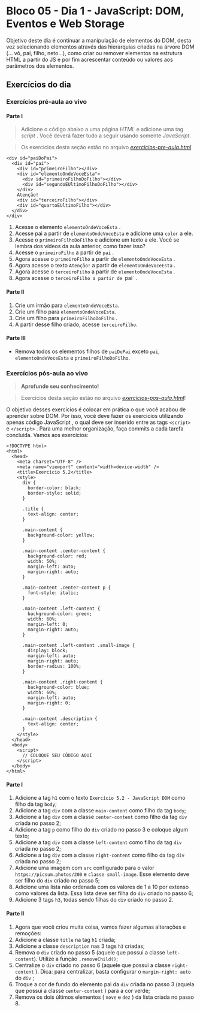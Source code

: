 # Bloco 05 - Dia 1 - JavaScript: DOM, Eventos e Web Storage
Objetivo deste dia é continuar a manipulação de elementos do DOM, desta vez selecionando elementos através das hierarquias criadas na árvore DOM (... vô, pai, filho, neto...), como criar ou remover elementos na estrutura HTML a partir do JS e por fim acrescentar conteúdo ou valores aos parâmetros dos elementos.

## Exercícios do dia

### Exercícios pré-aula ao vivo

#### Parte I

> Adicione o código abaixo a uma página *HTML* e adicione uma tag *script* . Você deverá fazer tudo a seguir usando somente *JavaScript*.

> Os exercícios desta seção estão no arquivo _[exercicios-pre-aula.html](https://github.com/tiagosathler/trybe-exercises/blob/master/fundamentos/bloco-05-javascript-dom-eventos-e-web-storage/dia-2-javascript-trabalhando-com-elementos/exercicios-pre-aula.html)_

```
<div id="paiDoPai">
  <div id="pai">
    <div id="primeiroFilho"></div>
    <div id="elementoOndeVoceEsta">
      <div id="primeiroFilhoDoFilho"></div>
      <div id="segundoEUltimoFilhoDoFilho"></div>
    </div>
    Atenção!
    <div id="terceiroFilho"></div>
    <div id="quartoEUltimoFilho"></div>
  </div>
</div>
```
1. Acesse o elemento `elementoOndeVoceEsta` .
2. Acesse pai a partir de `elementoOndeVoceEsta` e adicione uma `color` a ele.
3. Acesse o `primeiroFilhoDoFilho` e adicione um texto a ele. Você se lembra dos vídeos da aula anterior, como fazer isso?
4. Acesse o `primeiroFilho` a partir de `pai` .
5. Agora acesse o `primeiroFilho` a partir de `elementoOndeVoceEsta` .
6. Agora acesse o texto `Atenção!` a partir de `elementoOndeVoceEsta` .
7. Agora acesse o `terceiroFilho` a partir de `elementoOndeVoceEsta` .
8. Agora acesse o `terceiroFilho a partir de `pai` .

#### Parte II

1. Crie um irmão para `elementoOndeVoceEsta`.
2. Crie um filho para `elementoOndeVoceEsta`.
3. Crie um filho para `primeiroFilhoDoFilho` .
4. A partir desse filho criado, acesse `terceiroFilho`.

#### Parte III

* Remova todos os elementos filhos de `paiDoPai` exceto `pai`, `elementoOndeVoceEsta` e `primeiroFilhoDoFilho`.

### Exercícios pós-aula ao vivo

> **Aprofunde seu conhecimento!**

> Exercícios desta seção estão no arquivo _[exercicios-pos-aula.html](https://github.com/tiagosathler/trybe-exercises/blob/master/fundamentos/bloco-05-javascript-dom-eventos-e-web-storage/dia-2-javascript-trabalhando-com-elementos/exercicios-pos-aula.html)_!

O objetivo desses exercícios é colocar em prática o que você acabou de aprender sobre DOM. Por isso, você deve fazer os exercícios utilizando apenas código JavaScript , o qual deve ser inserido entre as tags `<script>` e `</script>` .
Para uma melhor organização, faça commits a cada tarefa concluída. Vamos aos exercícios:

```
<!DOCTYPE html>
<html>
  <head>
    <meta charset="UTF-8" />
    <meta name="viewport" content="width=device-width" />
    <title>Exercício 5.2</title>
    <style>
      div {
        border-color: black;
        border-style: solid;
      }

      .title {
        text-align: center;
      }

      .main-content {
        background-color: yellow;
      }

      .main-content .center-content {
        background-color: red;
        width: 50%;
        margin-left: auto;
        margin-right: auto;
      }

      .main-content .center-content p {
        font-style: italic;
      }

      .main-content .left-content {
        background-color: green;
        width: 60%;
        margin-left: 0;
        margin-right: auto;
      }

      .main-content .left-content .small-image {
        display: block;
        margin-left: auto;
        margin-right: auto;
        border-radius: 100%;
      }

      .main-content .right-content {
        background-color: blue;
        width: 60%;
        margin-left: auto;
        margin-right: 0;
      }

      .main-content .description {
        text-align: center;
      }
    </style>
  </head>
  <body>
    <script>
      // COLOQUE SEU CÓDIGO AQUI
    </script>
  </body>
</html>
```

#### Parte I

1. Adicione a tag `h1` com o texto `Exercício 5.2 - JavaScript DOM` como filho da tag `body`;
2. Adicione a tag `div` com a classe `main-content` como filho da tag `body`;
3. Adicione a tag `div` com a classe `center-content` como filho da tag `div` criada no passo 2;
4. Adicione a tag `p` como filho do `div` criado no passo 3 e coloque algum texto;
5. Adicione a tag `div` com a classe `left-content` como filho da tag `div` criada no passo 2;
6. Adicione a tag `div` com a classe `right-content` como filho da tag `div` criada no passo 2;
7. Adicione uma imagem com `src` configurado para o valor `https://picsum.photos/200` e `classe small-image`. Esse elemento deve ser filho do `div` criado no passo 5;
8. Adicione uma lista não ordenada com os valores de 1 a 10 por extenso como valores da lista. Essa lista deve ser filha do `div` criado no passo 6;
9. Adicione 3 tags `h3`, todas sendo filhas do `div` criado no passo 2.

#### Parte II

1. Agora que você criou muita coisa, vamos fazer algumas alterações e remoções:
2. Adicione a classe `title` na tag `h1` criada;
3. Adicione a classe `description` nas 3 tags `h3` criadas;
4. Remova o `div` criado no passo 5 (aquele que possui a classe `left-content`). Utilize a função `.removeChild()`;
5. Centralize o `div` criado no passo 6 (aquele que possui a classe `right-content` ). Dica: para centralizar, basta configurar o `margin-right: auto` do `div` ;
6. Troque a cor de fundo do elemento pai da `div` criada no passo 3 (aquela que possui a classe `center-content` ) para a cor verde;
7. Remova os dois últimos elementos ( `nove` e `dez` ) da lista criada no passo 8.


